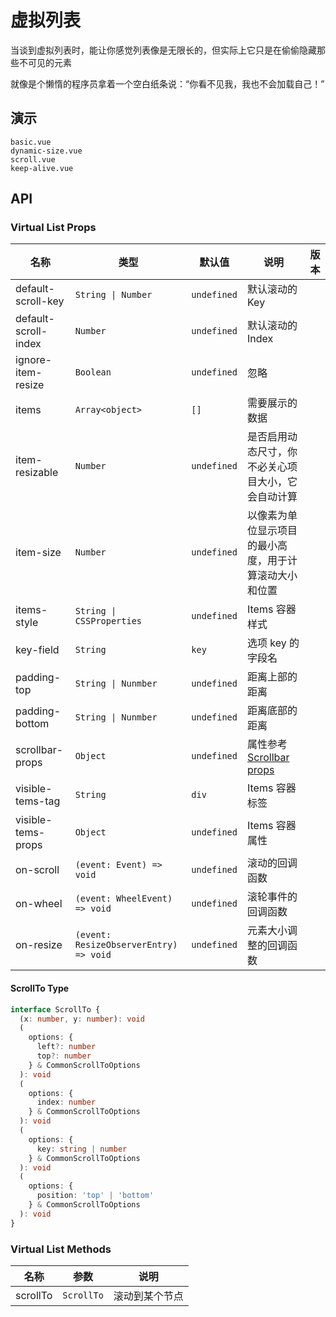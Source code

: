 # 虚拟列表

当谈到虚拟列表时，能让你感觉列表像是无限长的，但实际上它只是在偷偷隐藏那些不可见的元素

就像是个懒惰的程序员拿着一个空白纸条说：“你看不见我，我也不会加载自己！”

## 演示

```demo
basic.vue
dynamic-size.vue
scroll.vue
keep-alive.vue
```

## API

### Virtual List Props

| 名称 | 类型 | 默认值 | 说明 | 版本 |
| --- | --- | --- | --- | --- |
| default-scroll-key | `String \| Number` | `undefined` | 默认滚动的 Key |  |
| default-scroll-index | `Number` | `undefined` | 默认滚动的 Index |  |
| ignore-item-resize | `Boolean` | `undefined` | 忽略 |  |
| items | `Array<object>` | `[]` | 需要展示的数据 |  |
| item-resizable | `Number` | `undefined` | 是否启用动态尺寸，你不必关心项目大小，它会自动计算 |  |
| item-size | `Number` | `undefined` | 以像素为单位显示项目的最小高度，用于计算滚动大小和位置 |  |
| items-style | `String \| CSSProperties` | `undefined` | Items 容器样式 |  |
| key-field | `String` | `key` | 选项 key 的字段名 |  |
| padding-top | `String \| Nunmber` | `undefined` | 距离上部的距离 |  |
| padding-bottom | `String \| Nunmber` | `undefined` | 距离底部的距离 |  |
| scrollbar-props | `Object` | `undefined` | 属性参考 [Scrollbar props](scrollbar#Scrollbar-Props) |  |
| visible-tems-tag | `String` | `div` | Items 容器标签 |  |
| visible-tems-props | `Object` | `undefined` | Items 容器属性 |  |
| on-scroll | `(event: Event) => void` | `undefined` | 滚动的回调函数 |  |
| on-wheel | `(event: WheelEvent) => void` | `undefined` | 滚轮事件的回调函数 |  |
| on-resize | `(event: ResizeObserverEntry) => void` | `undefined` | 元素大小调整的回调函数 |  |

#### ScrollTo Type

```ts
interface ScrollTo {
  (x: number, y: number): void
  (
    options: {
      left?: number
      top?: number
    } & CommonScrollToOptions
  ): void
  (
    options: {
      index: number
    } & CommonScrollToOptions
  ): void
  (
    options: {
      key: string | number
    } & CommonScrollToOptions
  ): void
  (
    options: {
      position: 'top' | 'bottom'
    } & CommonScrollToOptions
  ): void
}
```

### Virtual List Methods

| 名称     | 参数       | 说明           |
| -------- | ---------- | -------------- |
| scrollTo | `ScrollTo` | 滚动到某个节点 |
